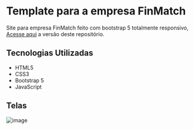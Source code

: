 # Template para a empresa FinMatch

Site para empresa FinMatch feito com bootstrap 5 totalmente responsivo, [Acesse aqui](https://charllyslima.github.io/fin-match/src/index.html) a versão deste repositório.

## Tecnologias Utilizadas
- HTML5
- CSS3
- Bootstrap 5
- JavaScript

## Telas

![image](https://user-images.githubusercontent.com/96506145/198420460-79be6a88-21f5-4f6a-a748-b4b5ca7ef521.png)

